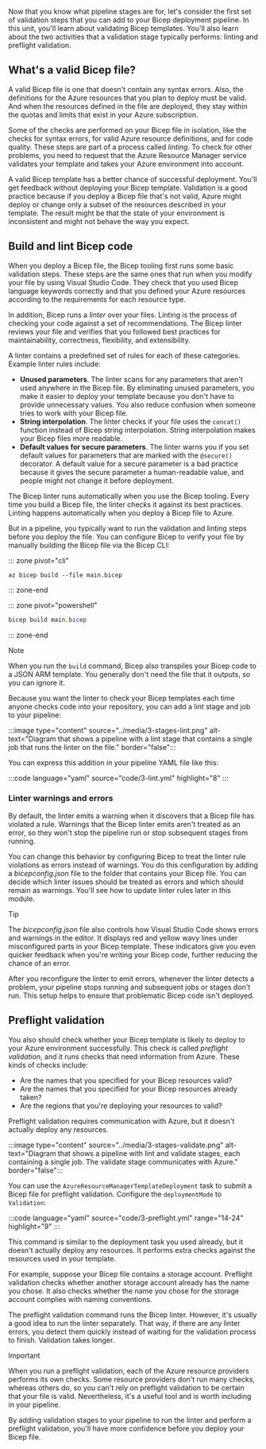 Now that you know what pipeline stages are for, let's consider the first set of validation steps that you can add to your Bicep deployment pipeline. In this unit, you'll learn about validating Bicep templates. You'll also learn about the two activities that a validation stage typically performs: linting and preflight validation.

## What's a valid Bicep file?

A valid Bicep file is one that doesn't contain any syntax errors. Also, the definitions for the Azure resources that you plan to deploy must be valid. And when the resources defined in the file are deployed, they stay within the quotas and limits that exist in your Azure subscription.

Some of the checks are performed on your Bicep file in isolation, like the checks for syntax errors, for valid Azure resource definitions, and for code quality. These steps are part of a process called _linting_. To check for other problems, you need to request that the Azure Resource Manager service validates your template and takes your Azure environment into account.

A valid Bicep template has a better chance of successful deployment. You'll get feedback without deploying your Bicep template. Validation is a good practice because if you deploy a Bicep file that's not valid, Azure might deploy or change only a subset of the resources described in your template. The result might be that the state of your environment is inconsistent and might not behave the way you expect.

## Build and lint Bicep code

When you deploy a Bicep file, the Bicep tooling first runs some basic validation steps. These steps are the same ones that run when you modify your file by using Visual Studio Code. They check that you used Bicep language keywords correctly and that you defined your Azure resources according to the requirements for each resource type.

In addition, Bicep runs a _linter_ over your files. Linting is the process of checking your code against a set of recommendations. The Bicep linter reviews your file and verifies that you followed best practices for maintainability, correctness, flexibility, and extensibility.

A linter contains a predefined set of rules for each of these categories. Example linter rules include:

- **Unused parameters**. The linter scans for any parameters that aren't used anywhere in the Bicep file. By eliminating unused parameters, you make it easier to deploy your template because you don't have to provide unnecessary values. You also reduce confusion when someone tries to work with your Bicep file.
- **String interpolation**. The linter checks if your file uses the `concat()` function instead of Bicep string interpolation. String interpolation makes your Bicep files more readable.
- **Default values for secure parameters**. The linter warns you if you set default values for parameters that are marked with the `@secure()` decorator. A default value for a secure parameter is a bad practice because it gives the secure parameter a human-readable value, and people might not change it before deployment.

The Bicep linter runs automatically when you use the Bicep tooling. Every time you build a Bicep file, the linter checks it against its best practices. Linting happens automatically when you deploy a Bicep file to Azure.

But in a pipeline, you typically want to run the validation and linting steps before you deploy the file. You can configure Bicep to verify your file by manually building the Bicep file via the Bicep CLI:

::: zone pivot="cli"

```azurecli
az bicep build --file main.bicep
```

::: zone-end

::: zone pivot="powershell"

```powershell
bicep build main.bicep
```

::: zone-end

> [!NOTE]
> When you run the `build` command, Bicep also transpiles your Bicep code to a JSON ARM template. You generally don't need the file that it outputs, so you can ignore it.

Because you want the linter to check your Bicep templates each time anyone checks code into your repository, you can add a lint stage and job to your pipeline:

:::image type="content" source="../media/3-stages-lint.png" alt-text="Diagram that shows a pipeline with a lint stage that contains a single job that runs the linter on the file." border="false":::

You can express this addition in your pipeline YAML file like this:

:::code language="yaml" source="code/3-lint.yml" highlight="8" :::

### Linter warnings and errors

By default, the linter emits a warning when it discovers that a Bicep file has violated a rule. Warnings that the Bicep linter emits aren't treated as an error, so they won't stop the pipeline run or stop subsequent stages from running.

You can change this behavior by configuring Bicep to treat the linter rule violations as errors instead of warnings. You do this configuration by adding a _bicepconfig.json_ file to the folder that contains your Bicep file. You can decide which linter issues should be treated as errors and which should remain as warnings. You'll see how to update linter rules later in this module.

> [!TIP]
> The _bicepconfig.json_ file also controls how Visual Studio Code shows errors and warnings in the editor. It displays red and yellow wavy lines under misconfigured parts in your Bicep template. These indicators give you even quicker feedback when you're writing your Bicep code, further reducing the chance of an error.

After you reconfigure the linter to emit errors, whenever the linter detects a problem, your pipeline stops running and subsequent jobs or stages don't run. This setup helps to ensure that problematic Bicep code isn't deployed.

## Preflight validation

You also should check whether your Bicep template is likely to deploy to your Azure environment successfully. This check is called _preflight validation_, and it runs checks that need information from Azure. These kinds of checks include:

- Are the names that you specified for your Bicep resources valid?
- Are the names that you specified for your Bicep resources already taken?
- Are the regions that you're deploying your resources to valid?

Preflight validation requires communication with Azure, but it doesn't actually deploy any resources.

:::image type="content" source="../media/3-stages-validate.png" alt-text="Diagram that shows a pipeline with lint and validate stages, each containing a single job. The validate stage communicates with Azure." border="false":::

You can use the `AzureResourceManagerTemplateDeployment` task to submit a Bicep file for preflight validation. Configure the `deploymentMode` to `Validation`:

:::code language="yaml" source="code/3-preflight.yml" range="14-24" highlight="9" :::

This command is similar to the deployment task you used already, but it doesn't actually deploy any resources. It performs extra checks against the resources used in your template.

For example, suppose your Bicep file contains a storage account. Preflight validation checks whether another storage account already has the name you chose. It also checks whether the name you chose for the storage account complies with naming conventions.

The preflight validation command runs the Bicep linter. However, it's usually a good idea to run the linter separately. That way, if there are any linter errors, you detect them quickly instead of waiting for the validation process to finish. Validation takes longer.

> [!IMPORTANT]
> When you run a preflight validation, each of the Azure resource providers performs its own checks. Some resource providers don't run many checks, whereas others do, so you can't rely on preflight validation to be certain that your file is valid. Nevertheless, it's a useful tool and is worth including in your pipeline.

By adding validation stages to your pipeline to run the linter and perform a preflight validation, you'll have more confidence before you deploy your Bicep file.
